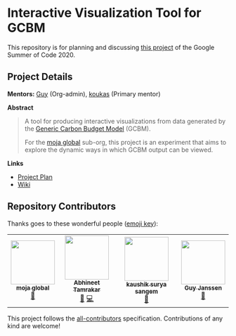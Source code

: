 # Interactive Visualization Tool for GCBM 

This repository is for planning and discussing [this project](https://summerofcode.withgoogle.com/projects/#4595399286849536) of the Google Summer of Code 2020.

## Project Details

**Mentors:** [Guy](https://github.com/gmajan) (Org-admin), [koukas](https://github.com/kaskou) (Primary mentor)

**Abstract**

> A tool for producing interactive visualizations from data generated by the [Generic Carbon Budget Model](https://github.com/moja-global/About_moja_global/wiki/GCBM-is-runs-CBM-science-models-on-the-FLINT-platform) (GCBM).
>
> For the [moja global](https://moja.global) sub-org, this project is an experiment that aims to explore the dynamic ways in which GCBM output can be viewed.

**Links**

* [Project Plan](https://github.com/moja-global/GSoC.FLINT.Visualisation_Tool/issues/1)
* [Wiki](https://github.com/moja-global/GSoC.FLINT.Visualisation_Tool/wiki)

## Repository Contributors

Thanks goes to these wonderful people ([emoji key](https://allcontributors.org/docs/en/emoji-key)):

<!-- ALL-CONTRIBUTORS-LIST:START - Do not remove or modify this section -->
<!-- prettier-ignore-start -->
<!-- markdownlint-disable -->
<table>
  <tr>
    <td align="center"><a href="http://moja.global"><img src="https://avatars1.githubusercontent.com/u/19564969?v=4" width="100px;" alt=""/><br /><sub><b>moja global</b></sub></a><br /><a href="#projectManagement-moja-global" title="Project Management">📆</a></td>
    <td align="center"><a href="https://abhineet.tk"><img src="https://avatars1.githubusercontent.com/u/11965776?v=4" width="100px;" alt=""/><br /><sub><b>Abhineet Tamrakar</b></sub></a><br /><a href="https://github.com/moja-global/GSoC.FLINT.Visualisation_Tool/commits?author=abhineet97" title="Documentation">📖</a> <a href="https://github.com/moja-global/GSoC.FLINT.Visualisation_Tool/commits?author=abhineet97" title="Code">💻</a></td>
    <td align="center"><a href="https://github.com/kaskou"><img src="https://avatars1.githubusercontent.com/u/8544371?v=4" width="100px;" alt=""/><br /><sub><b>kaushik surya sangem</b></sub></a><br /><a href="https://github.com/moja-global/GSoC.FLINT.Visualisation_Tool/pulls?q=is%3Apr+reviewed-by%3Akaskou" title="Reviewed Pull Requests">👀</a></td>
    <td align="center"><a href="https://github.com/gmajan"><img src="https://avatars0.githubusercontent.com/u/8733319?v=4" width="100px;" alt=""/><br /><sub><b>Guy Janssen</b></sub></a><br /><a href="#projectManagement-gmajan" title="Project Management">📆</a></td>
  </tr>
</table>

<!-- markdownlint-enable -->
<!-- prettier-ignore-end -->
<!-- ALL-CONTRIBUTORS-LIST:END -->

This project follows the [all-contributors](https://github.com/all-contributors/all-contributors) specification. Contributions of any kind are welcome!
